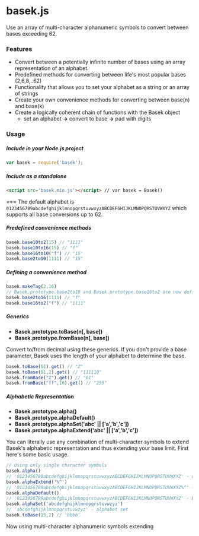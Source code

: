# basek.js
Use an array of multi-character alphanumeric symbols to convert between bases exceeding 62.

### Features
- Convert between a potentially infinite number of bases using an array representation of an alphabet.
- Predefined methods for converting between life's most popular bases (2,6,8,..62)
- Functionality that allows you to set your alphabet as a string or an array of strings
- Create your own convenience methods for converting between base(n) and base(k)
- Create a logically coherent chain of functions with the Basek object 
  - set an alphabet **->** convert to base **->** pad with digits

### Usage
##### Include in your Node.js project

```javascript
var basek = require('basek');
```
##### Include as a standalone

```html
<script src='basek.min.js'></script> // var basek = Basek()
```
===
The default alphabet is `0123456789abcdefghijklmnopqrstuvwxyzABCDEFGHIJKLMNOPQRSTUVWXYZ` which supports all base conversions up to 62.

##### Predefined convenience methods

```javascript
basek.base10to2(15) // "1111"
basek.base10to16(15) // "f"
basek.base16to10("f") // "15"
basek.base2to10(1111) // "15" 
```
##### Defining a convenience method

```javascript
basek.makeTag(2,16) 
// Basek.prototype.base2to16 and Basek.prototype.base16to2 are now defined
basek.base2to16(1111) // "f"
basek.base16to2("f") // "1111"
```

##### Generics
- **Basek.prototype.toBase(n[, base])**
- **Basek.prototype.fromBase(n[, base])**

Convert to/from decimal using these generics. If you don't provide a base parameter, Basek uses the length of your alphabet to determine the base.

```javascript
basek.toBase(61).get() // "Z" 
basek.toBase(61,2).get() // "111110"
basek.fromBase("Z").get() // "61"
basek.fromBase("ff",16).get() // "255"
```

##### Alphabetic Representation
- **Basek.prototype.alpha()**
- **Basek.prototype.alphaDefault()**
- **Basek.prototype.alphaSet('abc' || ['a','b','c'])**
- **Basek.prototype.alphaExtend('abc' || ['a','b','c'])**
 
You can literally use any combination of multi-character symbols to extend Basek's alphabetic representation and thus extending your base limit.  First here's some basic usage.

```javascript
// Using only single character symbols
basek.alpha() 
// '0123456789abcdefghijklmnopqrstuvwxyzABCDEFGHIJKLMNOPQRSTUVWXYZ' - default base62
basek.alphaExtend('%^') 
// '0123456789abcdefghijklmnopqrstuvwxyzABCDEFGHIJKLMNOPQRSTUVWXYZ%^' - base64
basek.alphaDefault() 
// '0123456789abcdefghijklmnopqrstuvwxyzABCDEFGHIJKLMNOPQRSTUVWXYZ' - back to default
basek.alphaSet('abcdefghijklmnopqrstuvwzyz')
// 'abcdefghijklmnopqrstuvwzyz' - alphabet set
basek.toBase(15,2) // 'bbbb'
```

Now using multi-character alphanumeric symbols extending 

